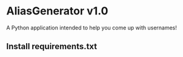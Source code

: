# AliasGenerator v1.0
A Python application intended to help you come up with usernames!

## Install requirements.txt
